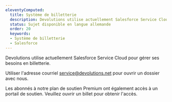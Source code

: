 ```yaml
---
eleventyComputed:
  title: Système de billetterie
  description: Devolutions utilise actuellement Salesforce Service Cloud pour gérer ses besoins en billetterie. Utilisez l'adresse courriel service@devolutions.net pour ouvrir un dossier avec nous.
  status: Sujet disponible en langue allemande
  order: 20
  keywords:
  - Système de billetterie
  - Salesforce
---
```

Devolutions utilise actuellement Salesforce Service Cloud pour gérer ses besoins en billetterie.

Utiliser l'adresse courriel [service@devolutions.net](mailto:service@devolutions.net) pour ouvrir un dossier avec nous.

Les abonnés à notre plan de soutien Premium ont également accès à un portail de soutien. Veuillez ouvrir un billet pour obtenir l'accès.
